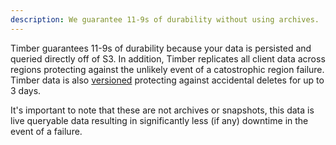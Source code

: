 ```yaml
---
description: We guarantee 11-9s of durability without using archives.
---
```

Timber guarantees 11-9s of durability because your data is persisted and queried directly off of S3. In addition, Timber replicates all client data across regions protecting against the unlikely event of a catostrophic region failure. Timber data is also [versioned](http://docs.aws.amazon.com/AmazonS3/latest/dev/Versioning.html) protecting against accidental deletes for up to 3 days.

It's important to note that these are not archives or snapshots, this data is live queryable data resulting in significantly less (if any) downtime in the event of a failure.
